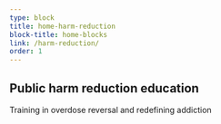 ```yaml
---
type: block
title: home-harm-reduction
block-title: home-blocks
link: /harm-reduction/
order: 1
---
```


## Public harm reduction education

Training in overdose reversal and redefining addiction